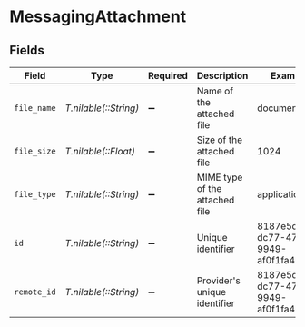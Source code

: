 # MessagingAttachment


## Fields

| Field                                | Type                                 | Required                             | Description                          | Example                              |
| ------------------------------------ | ------------------------------------ | ------------------------------------ | ------------------------------------ | ------------------------------------ |
| `file_name`                          | *T.nilable(::String)*                | :heavy_minus_sign:                   | Name of the attached file            | document.pdf                         |
| `file_size`                          | *T.nilable(::Float)*                 | :heavy_minus_sign:                   | Size of the attached file            | 1024                                 |
| `file_type`                          | *T.nilable(::String)*                | :heavy_minus_sign:                   | MIME type of the attached file       | application/pdf                      |
| `id`                                 | *T.nilable(::String)*                | :heavy_minus_sign:                   | Unique identifier                    | 8187e5da-dc77-475e-9949-af0f1fa4e4e3 |
| `remote_id`                          | *T.nilable(::String)*                | :heavy_minus_sign:                   | Provider's unique identifier         | 8187e5da-dc77-475e-9949-af0f1fa4e4e3 |